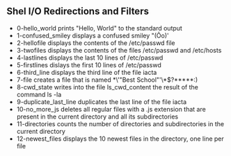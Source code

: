 ## Shel I/O Redirections and Filters

- 0-hello_world prints "Hello, World" to the standard output
- 1-confused_smiley displays a confused smiley "(Ôo)'
- 2-hellofile displays the contents of the /etc/passwd file
- 3-twofiles displays the contents of the files /etc/passwd and /etc/hosts
- 4-lastlines displays the last 10 lines of /etc/passwd
- 5-firstlines dislays the first 10 lines of /etc/passwd
- 6-third_line displays the third line of the file iacta
- 7-file creates a file that is named \*\\'"Best School"\'\\*$\?\*\*\*\*\*:)
- 8-cwd_state writes into the file ls_cwd_content the result of the command ls -la
- 9-duplicate_last_line duplicates the last line of the file iacta
- 10-no_more_js deletes all regular files with a .js extension that are present in the current directory and all its subdirectories
- 11-directories counts the number of directories and subdirectories in the current directory
- 12-newest_files displays the 10 newest files in the directory, one line per file
